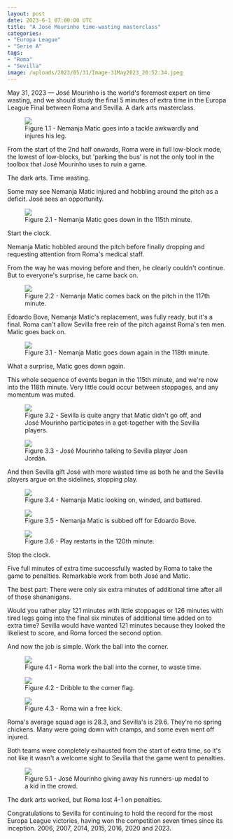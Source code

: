 ```yaml
---
layout: post
date: 2023-6-1 07:00:00 UTC
title: "A José Mourinho time-wasting masterclass"
categories: 
- "Europa League"
- "Serie A"
tags: 
- "Roma"
- "Sevilla"
image: /uploads/2023/05/31/Image-31May2023_20:52:34.jpeg
---
```


May 31, 2023 — José Mourinho is the world's foremost expert on time wasting, and we should study the final 5 minutes of extra time in the Europa League Final between Roma and Sevilla. A dark arts masterclass.

<!---more--->

<figure>
    <img src="https://tacticsjournal.com/uploads/2023/05/31/Image-31May2023_20:51:31.jpeg">
    <figcaption>Figure 1.1 - Nemanja Matic goes into a tackle awkwardly and injures his leg.</figcaption>
</figure> 

From the start of the 2nd half onwards, Roma were in full low-block mode, the lowest of low-blocks, but 'parking the bus' is not the only tool in the toolbox that José Mourinho uses to ruin a game. 

The dark arts. Time wasting.

Some may see Nemanja Matic injured and hobbling around the pitch as a deficit. José sees an opportunity. 

<figure>
    <img src="https://tacticsjournal.com/uploads/2023/05/31/Image-31May2023_20:51:42.jpeg">
    <figcaption>Figure 2.1 - Nemanja Matic goes down in the 115th minute.</figcaption>
</figure> 

Start the clock. 

Nemanja Matic hobbled around the pitch before finally dropping and requesting attention from Roma's medical staff. 

From the way he was moving before and then, he clearly couldn't continue. But to everyone's surprise, he came back on. 

<figure>
    <img src="https://tacticsjournal.com/uploads/2023/05/31/Image-31May2023_20:51:53.jpeg">
    <figcaption>Figure 2.2 - Nemanja Matic comes back on the pitch in the 117th minute.</figcaption>
</figure> 

Edoardo Bove, Nemanja Matic's replacement, was fully ready, but it's a final. Roma can't allow Sevilla free rein of the pitch against Roma's ten men. Matic goes back on. 

<figure>
    <img src="https://tacticsjournal.com/uploads/2023/05/31/Image-31May2023_20:52:05.jpeg">
    <figcaption>Figure 3.1 - Nemanja Matic goes down again in the 118th minute.</figcaption>
</figure> 

What a surprise, Matic goes down again. 

This whole sequence of events began in the 115th minute, and we're now into the 118th minute. Very little could occur between stoppages, and any momentum was muted. 

<figure>
    <img src="https://tacticsjournal.com/uploads/2023/05/31/Image-31May2023_20:52:20.jpeg">
    <figcaption>Figure 3.2 - Sevilla is quite angry that Matic didn't go off, and José Mourinho participates in a get-together with the Sevilla players.</figcaption>
</figure> 

<figure>
    <img src="https://tacticsjournal.com/uploads/2023/05/31/Image-31May2023_20:52:34.jpeg">
    <figcaption>Figure 3.3 - José Mourinho talking to Sevilla player Joan Jordán.</figcaption>
</figure> 

And then Sevilla gift José with more wasted time as both he and the Sevilla players argue on the sidelines, stopping play. 

<figure>
    <img src="https://tacticsjournal.com/uploads/2023/05/31/Image-31May2023_20:52:45.jpeg">
    <figcaption>Figure 3.4 - Nemanja Matic looking on, winded, and battered.</figcaption>
</figure> 

<figure>
    <img src="https://tacticsjournal.com/uploads/2023/05/31/Image-31May2023_20:52:55.jpeg">
    <figcaption>Figure 3.5 - Nemanja Matic is subbed off for Edoardo Bove.</figcaption>
</figure> 

<figure>
    <img src="https://tacticsjournal.com/uploads/2023/05/31/Image-31May2023_20:53:06.jpeg">
    <figcaption>Figure 3.6 - Play restarts in the 120th minute.</figcaption>
</figure> 

Stop the clock.

Five full minutes of extra time successfully wasted by Roma to take the game to penalties. Remarkable work from both José and Matic. 

The best part: There were only six extra minutes of additional time after all of those shenanigans. 

Would you rather play 121 minutes with little stoppages or 126 minutes with tired legs going into the final six minutes of additional time added on to extra time? Sevilla would have wanted 121 minutes because they looked the likeliest to score, and Roma forced the second option. 

And now the job is simple. Work the ball into the corner. 

<figure>
    <img src="https://tacticsjournal.com/uploads/2023/05/31/Image-31May2023_20:53:18.jpeg">
    <figcaption>Figure 4.1 - Roma work the ball into the corner, to waste time.</figcaption>
</figure> 

<figure>
    <img src="https://tacticsjournal.com/uploads/2023/05/31/Image-31May2023_20:53:29.jpeg">
    <figcaption>Figure 4.2 - Dribble to the corner flag.</figcaption>
</figure> 

<figure>
    <img src="https://tacticsjournal.com/uploads/2023/05/31/Image-31May2023_20:53:39.jpeg">
    <figcaption>Figure 4.3 - Roma win a free kick.</figcaption>
</figure> 

Roma's average squad age is 28.3, and Sevilla's is 29.6. They're no spring chickens. Many were going down with cramps, and some even went off injured.

Both teams were completely exhausted from the start of extra time, so it's not like it wasn't a welcome sight to Sevilla that the game went to penalties. 

<figure>
    <img src="https://tacticsjournal.com/uploads/2023/05/31/Image-31May2023_21:32:38.jpeg">
    <figcaption>Figure 5.1 - José Mourinho giving away his runners-up medal to a kid in the crowd.</figcaption>
</figure> 

The dark arts worked, but Roma lost 4-1 on penalties. 

Congratulations to Sevilla for continuing to hold the record for the most Europa League victories, having won the competition seven times since its inception. 2006, 2007, 2014, 2015, 2016, 2020 and 2023. 
